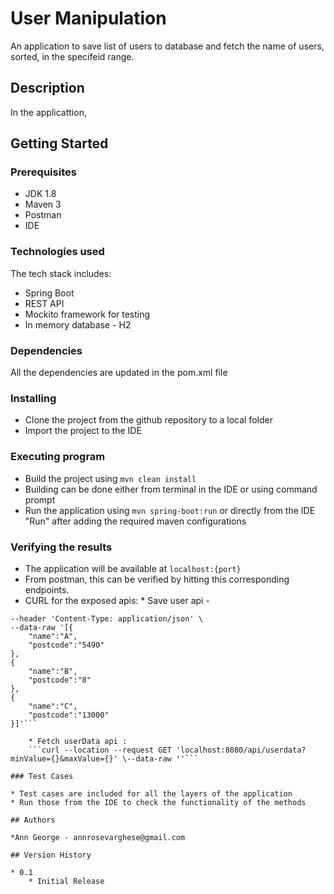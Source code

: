 # User Manipulation

An application to save list of users to database and fetch the name of users, sorted, in the specifeid range.

## Description

In the applicattion,

## Getting Started

### Prerequisites

* JDK 1.8
* Maven 3
* Postman
* IDE

### Technologies used
The tech stack includes:
* Spring Boot
* REST API
* Mockito framework for testing
* In memory database - H2

### Dependencies
All the dependencies are updated in the pom.xml file

### Installing

* Clone the project from the github repository to a local folder 
* Import the project to the IDE

### Executing program

* Build the project using ```mvn clean install ```
* Building can be done either from terminal in the IDE or using command prompt
* Run the application using ```mvn spring-boot:run``` or directly from the IDE "Run" after adding the required maven configurations

### Verifying the results

* The application will be available at ```localhost:{port}```
* From postman, this can be verified by hitting this corresponding endpoints. 
* CURL for the exposed apis:
      * Save user api - 
```curl --location --request POST 'localhost:8080/api/users' \
--header 'Content-Type: application/json' \
--data-raw '[{
    "name":"A",
    "postcode":"5490"
},
{
    "name":"B",
    "postcode":"8"
},
{
    "name":"C",
    "postcode":"13000"
}]'```

    * Fetch userData api :
    ```curl --location --request GET 'localhost:8080/api/userdata?minValue={}&maxValue={}' \--data-raw ''```

### Test Cases

* Test cases are included for all the layers of the application
* Run those from the IDE to check the functionality of the methods

## Authors

*Ann George - annrosevarghese@gmail.com

## Version History

* 0.1
    * Initial Release
